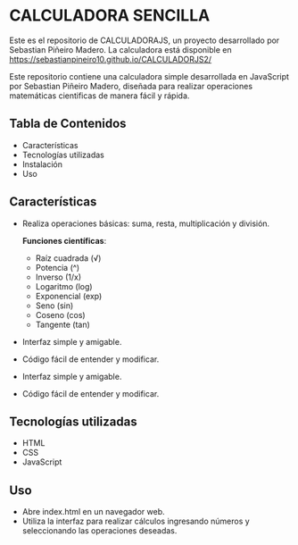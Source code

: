 # CALCULADORA SENCILLA

Este es el repositorio de CALCULADORAJS, un proyecto desarrollado por Sebastian Piñeiro Madero. La calculadora está disponible en https://sebastianpineiro10.github.io/CALCULADORJS2/

Este repositorio contiene una calculadora simple desarrollada en JavaScript por Sebastian Piñeiro Madero, diseñada para realizar operaciones matemáticas cientificas de manera fácil y rápida.

## Tabla de Contenidos

- Características
- Tecnologías utilizadas
- Instalación
- Uso

## Características

- Realiza operaciones básicas: suma, resta, multiplicación y división.
  
  **Funciones científicas**:
  - Raíz cuadrada (√)
  - Potencia (^)
  - Inverso (1/x)
  - Logaritmo (log)
  - Exponencial (exp)
  - Seno (sin)
  - Coseno (cos)
  - Tangente (tan)
- Interfaz simple y amigable.
- Código fácil de entender y modificar.

- Interfaz simple y amigable.
- Código fácil de entender y modificar.

## Tecnologías utilizadas

- HTML
- CSS
- JavaScript

## Uso

- Abre index.html en un navegador web.
- Utiliza la interfaz para realizar cálculos ingresando números y seleccionando las operaciones deseadas.
